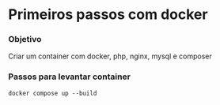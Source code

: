 # Primeiros passos com docker

### Objetivo 

Criar um container com docker, php, nginx, mysql e composer

### Passos para levantar container

```
docker compose up --build
```